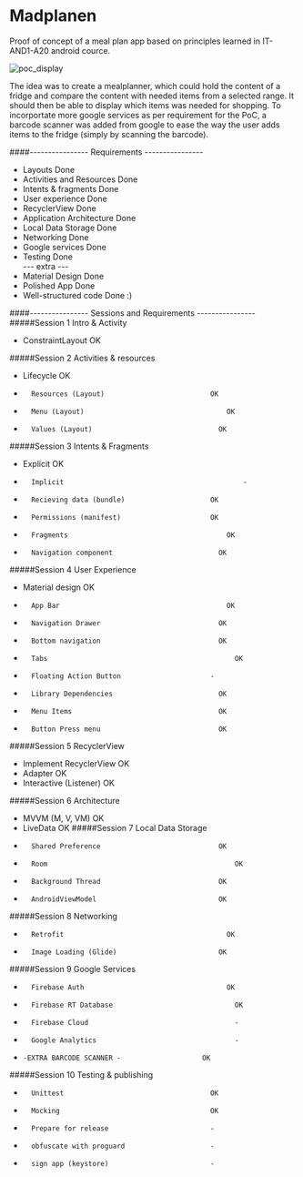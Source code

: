 # Madplanen

Proof of concept of a meal plan app based on principles learned in IT-AND1-A20 android cource.

![poc_display](mealplan_poc.gif)


The idea was to create a mealplanner, which could hold the content of a fridge and compare the content with needed items from a selected range. It should then be able to display which items was needed for shopping.
To incorportate more google services as per requirement for the PoC, a barcode scanner was added from google to ease the way the user adds items to the fridge (simply by scanning the barcode).



####---------------- Requirements ----------------
- Layouts		                          Done
- Activities and Resources	          Done
- Intents & fragments		              Done
- User experience			                Done
- RecyclerView			                  Done
- Application Architecture	          Done
- Local Data Storage		              Done
- Networking			                    Done
- Google services			                Done
- Testing		                          Done		
--- extra ---			
- Material Design			                Done
- Polished App			                  Done
- Well-structured code		            Done :)

####---------------- Sessions and Requirements ----------------
#####Session 1	Intro & Activity		                  
- ConstraintLayout	                          OK

#####Session 2	Activities & resources		            
- Lifecycle		                                OK
- 		Resources (Layout)	                        OK		
- 		Menu (Layout)		                            OK
- 		Values (Layout)		                          OK		

#####Session 3	Intents & Fragments					
- Explicit				                            OK
- 		Implicit				                            -
- 		Recieving data (bundle)	                    OK
- 		Permissions (manifest)	                    OK
- 		Fragments		                                OK		
- 		Navigation component	                      OK

#####Session 4	User Experience			                  	
- Material design		                          OK
- 		App Bar			                                OK		
- 		Navigation Drawer	                          OK
- 		Bottom navigation	                          OK
- 		Tabs			                                  OK
- 		Floating Action Button	                    -	
- 		Library Dependencies	                      OK
- 		Menu Items		                              OK
- 		Button Press menu	                          OK

#####Session 5	RecyclerView			                    
- Implement RecyclerView	                    OK
- Adapter			                                OK
- Interactive (Listener)	                    OK

#####Session 6	Architecture            
- MVVM (M, V, VM)		                          OK
- LiveData		                                OK
#####Session 7	Local Data Storage
- 		Shared Preference	                          OK
- 		Room			                                  OK
- 		Background Thread	                          OK
- 		AndroidViewModel	                          OK

#####Session 8	Networking
- 		Retrofit		                                OK
- 		Image Loading (Glide)	                      OK

#####Session 9	Google Services			
- 		Firebase Auth		                            OK
- 		Firebase RT Database			                  OK
- 		Firebase Cloud				                      -
- 		Google Analytics			                      -
-     -EXTRA BARCODE SCANNER -                    OK

#####Session 10	Testing & publishing
- 		Unittest                                    OK
- 		Mocking                                     OK
- 		Prepare for release	                        -
- 		obfuscate with proguard                     -
- 		sign app (keystore)                         -
